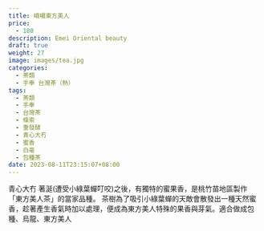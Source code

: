 ```yaml
---
title: 峨嵋東方美人
price:
  - 180
description: Emei Oriental beauty
draft: true
weight: 27
image: images/tea.jpg
categories:
  - 茶類
  - 手奉 台灣茶（熱）
tags:
  - 茶類
  - 手奉
  - 台灣茶
  - 條索
  - 重發酵
  - 青心大冇
  - 蜜香
  - 白毫
  - 包種茶
date: 2023-08-11T23:15:07+08:00
---
```

青心大冇  著涎(遭受小綠葉蟬叮咬)之後，有獨特的蜜果香，是桃竹苗地區製作「東方美人茶」的當家品種。 茶樹為了吸引小綠葉蟬的天敵會散發出一種天然蜜香，趁著產生香氣時加以處理，便成為東方美人特殊的果香與芽氣。適合做成包種、烏龍、東方美人